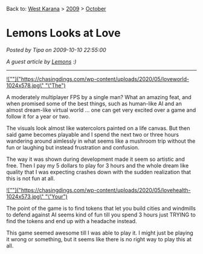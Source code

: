 Back to: [West Karana](/posts/westkarana.md) > [2009](/posts/2009/westkarana.md) > [October](./westkarana.md)
# Lemons Looks at Love

*Posted by Tipa on 2009-10-10 22:55:00*


*A guest article by [Lemons](\"http://www.xfire.com/profile/ham2/\") :)*





---



[![\"\"](\"https://chasingdings.com/wp-content/uploads/2020/05/loveworld-1024x578.jpg\" "\\"The")](\"https://chasingdings.com/wp-content/uploads/2009/10/loveworld.jpg\")

A moderately multiplayer FPS by a single man? What an amazing feat, and when promised some of the best things, such as human-like AI and an almost dream-like virtual world … one can get very excited over a game and follow it for a year or two.



The visuals look almost like watercolors painted on a life canvas. But then said game becomes playable and I spend the next two or three hours wandering around aimlessly in what seems like a mushroom trip without the fun or laughing but instead frustration and confusion.



The way it was shown during development made it seem so artistic and free. Then I pay my 5 dollars to play for 3 hours and the whole dream like quality that I was expecting crashes down with the sudden realization that this is not fun at all.



[![\"\"](\"https://chasingdings.com/wp-content/uploads/2020/05/lovehealth-1024x573.jpg\" "\\"Your")](\"https://chasingdings.com/wp-content/uploads/2009/10/lovehealth.jpg\")

The point of the game is to find tokens that let you build cities and windmills to defend against AI seems kind of fun till you spend 3 hours just TRYING to find the tokens and end up with a headache instead.



This game seemed awesome till I was able to play it. I might just be playing it wrong or something, but it seems like there is no right way to play this at all.



